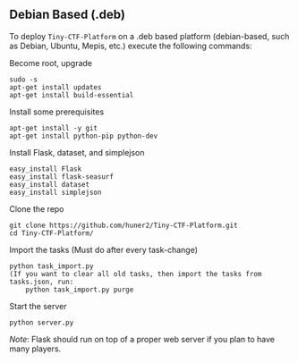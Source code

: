 Debian Based (.deb)
----------

To deploy `Tiny-CTF-Platform` on a .deb based platform (debian-based, such as Debian, Ubuntu, Mepis, etc.) execute the following commands:

Become root, upgrade

    sudo -s
    apt-get install updates
    apt-get install build-essential
    
Install some prerequisites

    apt-get install -y git
    apt-get install python-pip python-dev
    
Install Flask, dataset, and simplejson

    easy_install Flask
    easy_install flask-seasurf
    easy_install dataset
    easy_install simplejson
    
Clone the repo

    git clone https://github.com/huner2/Tiny-CTF-Platform.git
    cd Tiny-CTF-Platform/
    
Import the tasks (Must do after every task-change)

    python task_import.py
    (If you want to clear all old tasks, then import the tasks from tasks.json, run:
        python task_import.py purge
    
Start the server

    python server.py
    
*Note*: Flask should run on top of a proper web server if you plan to have many players.
